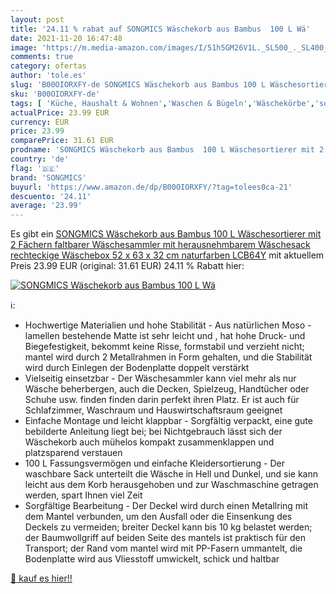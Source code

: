 ```yaml
---
layout: post
title: '24.11 % rabat auf SONGMICS Wäschekorb aus Bambus  100 L Wä'
date: 2021-11-20 16:47:48
image: 'https://m.media-amazon.com/images/I/51h5GM26V1L._SL500_._SL400_.jpg'
comments: true
category: ofertas
author: 'tole.es'
slug: 'B00OIORXFY-de SONGMICS Wäschekorb aus Bambus 100 L Wäschesortierer mit 2...'
sku: 'B00OIORXFY-de'
tags: [ 'Küche, Haushalt & Wohnen','Waschen & Bügeln','Wäschekörbe','songmics', ]
actualPrice: 23.99 EUR
currency: EUR
price: 23.99
comparePrice: 31.61 EUR
prodname: 'SONGMICS Wäschekorb aus Bambus  100 L Wäschesortierer mit 2 Fächern  faltbarer Wäschesammler mit herausnehmbarem Wäschesack  rechteckige Wäschebox  52 x 63 x 32 cm  naturfarben  LCB64Y'
country: 'de'
flag: '🇩🇪'
brand: 'SONGMICS'
buyurl: 'https://www.amazon.de/dp/B00OIORXFY/?tag=tolees0ca-21'
descuento: '24.11'
average: '23.99'
---
```


Es gibt ein [SONGMICS Wäschekorb aus Bambus  100 L Wäschesortierer mit 2 Fächern  faltbarer Wäschesammler mit herausnehmbarem Wäschesack  rechteckige Wäschebox  52 x 63 x 32 cm  naturfarben  LCB64Y](https://www.amazon.de/dp/B00OIORXFY/?tag=tolees0ca-21) mit aktuellem Preis 23.99 EUR (original: 31.61 EUR) 24.11 % Rabatt hier:

[![SONGMICS Wäschekorb aus Bambus  100 L Wä](https://m.media-amazon.com/images/I/51h5GM26V1L._SL500_._SL400_.jpg)](https://www.amazon.de/dp/B00OIORXFY/?tag=tolees0ca-21)

ℹ️:

- Hochwertige Materialien und hohe Stabilität - Aus natürlichen Moso - lamellen bestehende Matte ist sehr leicht und , hat hohe Druck- und Biegefestigkeit, bekommt keine Risse, formstabil und verzieht nicht; mantel wird durch 2 Metallrahmen in Form gehalten, und die Stabilität wird durch Einlegen der Bodenplatte doppelt verstärkt
- Vielseitig einsetzbar - Der Wäschesammler kann viel mehr als nur Wäsche beherbergen, auch die Decken, Spielzeug, Handtücher oder Schuhe usw. finden finden darin perfekt ihren Platz. Er ist auch für Schlafzimmer, Waschraum und Hauswirtschaftsraum geeignet
- Einfache Montage und leicht klappbar - Sorgfältig verpackt, eine gute bebilderte Anleitung liegt bei; bei Nichtgebrauch lässt sich der Wäschekorb auch mühelos kompakt zusammenklappen und platzsparend verstauen
- 100 L Fassungsvermögen und einfache Kleidersortierung - Der waschbare Sack unterteilt die Wäsche in Hell und Dunkel, und sie kann leicht aus dem Korb herausgehoben und zur Waschmaschine getragen werden, spart Ihnen viel Zeit
- Sorgfältige Bearbeitung - Der Deckel wird durch einen Metallring mit dem Mantel verbunden, um den Ausfall oder die Einsenkung des Deckels zu vermeiden; breiter Deckel kann bis 10 kg belastet werden; der Baumwollgriff auf beiden Seite des mantels ist praktisch für den Transport; der Rand vom mantel wird mit PP-Fasern ummantelt, die Bodenplatte wird aus Vliesstoff umwickelt, schick und haltbar

[🛒 kauf es hier!!](https://www.amazon.de/dp/B00OIORXFY/?tag=tolees0ca-21)
